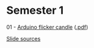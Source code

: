 Semester 1
==========

01 - [Arduino flicker candle][t1_html] ([.pdf][t1_pdf])

[Slide sources][sources]

[t1_html]: 01-arduino-flicker-candle.html
[t1_pdf]: 01-arduino-flicker-candle.pdf
[sources]: https://github.com/hnez/GDITutorials
